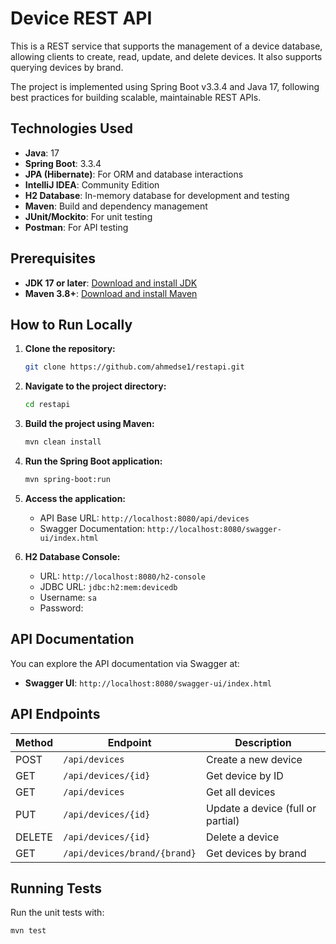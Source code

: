 # Device REST API

This is a REST service that supports the management of a device database, allowing clients to create, read, update, and delete devices. It also supports querying devices by brand.

The project is implemented using Spring Boot v3.3.4 and Java 17, following best practices for building scalable, maintainable REST APIs.

## Technologies Used

- **Java**: 17
- **Spring Boot**: 3.3.4
- **JPA (Hibernate)**: For ORM and database interactions
- **IntelliJ IDEA**: Community Edition
- **H2 Database**: In-memory database for development and testing
- **Maven**: Build and dependency management
- **JUnit/Mockito**: For unit testing
- **Postman**: For API testing

## Prerequisites

- **JDK 17 or later**: [Download and install JDK](https://www.oracle.com/java/technologies/javase-jdk17-downloads.html)
- **Maven 3.8+**: [Download and install Maven](https://maven.apache.org/install.html)

## How to Run Locally

1. **Clone the repository:**
    ```bash
    git clone https://github.com/ahmedse1/restapi.git
    ```

2. **Navigate to the project directory:**
    ```bash
    cd restapi
    ```

3. **Build the project using Maven:**
    ```bash
    mvn clean install
    ```

4. **Run the Spring Boot application:**
    ```bash
    mvn spring-boot:run
    ```

5. **Access the application:**
    - API Base URL: `http://localhost:8080/api/devices`
    - Swagger Documentation: `http://localhost:8080/swagger-ui/index.html`

6. **H2 Database Console:**
    - URL: `http://localhost:8080/h2-console`
    - JDBC URL: `jdbc:h2:mem:devicedb`
    - Username: `sa`
    - Password:

## API Documentation

You can explore the API documentation via Swagger at:

- **Swagger UI**: `http://localhost:8080/swagger-ui/index.html`

## API Endpoints

| Method | Endpoint                    | Description                         |
|--------|-----------------------------|-------------------------------------|
| POST   | `/api/devices`               | Create a new device                 |
| GET    | `/api/devices/{id}`          | Get device by ID                    |
| GET    | `/api/devices`               | Get all devices                     |
| PUT    | `/api/devices/{id}`          | Update a device (full or partial)   |
| DELETE | `/api/devices/{id}`          | Delete a device                     |
| GET    | `/api/devices/brand/{brand}` | Get devices by brand                |

## Running Tests

Run the unit tests with:

```bash
mvn test

